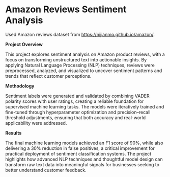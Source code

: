 # Amazon Reviews Sentiment Analysis

Used Amazon reviews dataset from https://nijianmo.github.io/amazon/.

**Project Overview**

This project explores sentiment analysis on Amazon product reviews, with a focus on transforming unstructured text into actionable insights. By applying Natural Language Processing (NLP) techniques, reviews were preprocessed, analyzed, and visualized to uncover sentiment patterns and trends that reflect customer perceptions.

**Methodology**

Sentiment labels were generated and validated by combining VADER polarity scores with user ratings, creating a reliable foundation for supervised machine learning tasks. The models were iteratively trained and fine-tuned through hyperparameter optimization and precision–recall threshold adjustments, ensuring that both accuracy and real-world applicability were addressed.

**Results**

The final machine learning models achieved an F1 score of 90%, while also delivering a 30% reduction in false positives, a critical improvement for practical deployment of sentiment classification systems. The project highlights how advanced NLP techniques and thoughtful model design can transform raw text data into meaningful signals for businesses seeking to better understand customer feedback.
